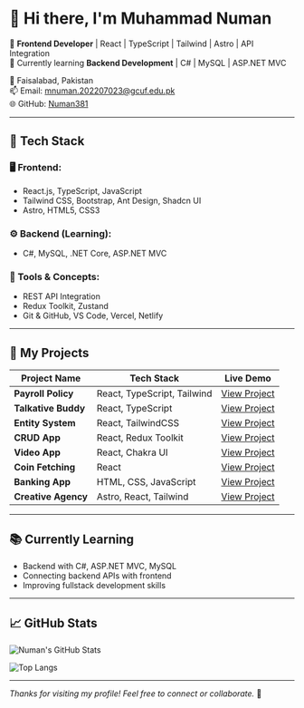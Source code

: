 
# 👋 Hi there, I'm Muhammad Numan

🎯 **Frontend Developer** | React | TypeScript | Tailwind | Astro | API Integration  
🔧 Currently learning **Backend Development** | C# | MySQL | ASP.NET MVC

📍 Faisalabad, Pakistan  
📫 Email: mnuman.202207023@gcuf.edu.pk  
🌐 GitHub: [Numan381](https://github.com/Numan381)

---

## 🚀 Tech Stack

### 🖥️ Frontend:
- React.js, TypeScript, JavaScript
- Tailwind CSS, Bootstrap, Ant Design, Shadcn UI
- Astro, HTML5, CSS3

### ⚙️ Backend (Learning):
- C#, MySQL, .NET Core, ASP.NET MVC

### 🔌 Tools & Concepts:
- REST API Integration
- Redux Toolkit, Zustand
- Git & GitHub, VS Code, Vercel, Netlify

---

## 💼 My Projects

| Project Name | Tech Stack | Live Demo |
|--------------|------------|-----------|
| **Payroll Policy** | React, TypeScript, Tailwind | [View Project](https://main.d4u4ibrhgga2j.amplifyapp.com/signin) |
| **Talkative Buddy** | React, TypeScript | [View Project](https://www.talktivebuddy.com/) |
| **Entity System** | React, TailwindCSS | [View Project](https://my-app-six-ivory-40.vercel.app/) |
| **CRUD App** | React, Redux Toolkit | [View Project](https://crud-zeta-liard.vercel.app/) |
| **Video App** | React, Chakra UI | [View Project](https://react-video-app-ten-theta.vercel.app/) |
| **Coin Fetching** | React | [View Project](https://thr-tan.vercel.app/) |
| **Banking App** | HTML, CSS, JavaScript | [View Project](https://bank-portal-35ek.vercel.app/) |
| **Creative Agency** | Astro, React, Tailwind | [View Project](https://main.d1d5x5nldt345z.amplifyapp.com/login/) |

---

## 📚 Currently Learning

- Backend with C#, ASP.NET MVC, MySQL
- Connecting backend APIs with frontend
- Improving fullstack development skills

---

## 📈 GitHub Stats

![Numan's GitHub Stats](https://github-readme-stats.vercel.app/api?username=Numan381&show_icons=true&theme=tokyonight)

![Top Langs](https://github-readme-stats.vercel.app/api/top-langs/?username=Numan381&layout=compact&theme=tokyonight)

---

_Thanks for visiting my profile! Feel free to connect or collaborate._ 🤝
